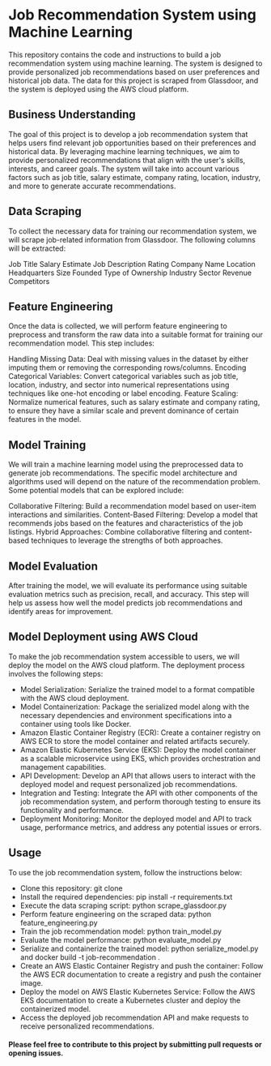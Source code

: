 # Job Recommendation System using Machine Learning
This repository contains the code and instructions to build a job recommendation system using machine learning. The system is designed to provide personalized job recommendations based on user preferences and historical job data. The data for this project is scraped from Glassdoor, and the system is deployed using the AWS cloud platform.

## Business Understanding
The goal of this project is to develop a job recommendation system that helps users find relevant job opportunities based on their preferences and historical data. By leveraging machine learning techniques, we aim to provide personalized recommendations that align with the user's skills, interests, and career goals. The system will take into account various factors such as job title, salary estimate, company rating, location, industry, and more to generate accurate recommendations.

## Data Scraping
To collect the necessary data for training our recommendation system, we will scrape job-related information from Glassdoor. The following columns will be extracted:

Job Title
Salary Estimate
Job Description
Rating
Company Name
Location
Headquarters
Size
Founded
Type of Ownership
Industry
Sector
Revenue
Competitors

## Feature Engineering
Once the data is collected, we will perform feature engineering to preprocess and transform the raw data into a suitable format for training our recommendation model. This step includes:

Handling Missing Data: Deal with missing values in the dataset by either imputing them or removing the corresponding rows/columns.
Encoding Categorical Variables: Convert categorical variables such as job title, location, industry, and sector into numerical representations using techniques like one-hot encoding or label encoding.
Feature Scaling: Normalize numerical features, such as salary estimate and company rating, to ensure they have a similar scale and prevent dominance of certain features in the model.

## Model Training
We will train a machine learning model using the preprocessed data to generate job recommendations. The specific model architecture and algorithms used will depend on the nature of the recommendation problem. Some potential models that can be explored include:

Collaborative Filtering: Build a recommendation model based on user-item interactions and similarities.
Content-Based Filtering: Develop a model that recommends jobs based on the features and characteristics of the job listings.
Hybrid Approaches: Combine collaborative filtering and content-based techniques to leverage the strengths of both approaches.

## Model Evaluation
After training the model, we will evaluate its performance using suitable evaluation metrics such as precision, recall, and accuracy. This step will help us assess how well the model predicts job recommendations and identify areas for improvement.

## Model Deployment using AWS Cloud
To make the job recommendation system accessible to users, we will deploy the model on the AWS cloud platform. The deployment process involves the following steps:

* Model Serialization: Serialize the trained model to a format compatible with the AWS cloud deployment.
* Model Containerization: Package the serialized model along with the necessary dependencies and environment specifications into a container using tools like Docker.
* Amazon Elastic Container Registry (ECR): Create a container registry on AWS ECR to store the model container and related artifacts securely.
* Amazon Elastic Kubernetes Service (EKS): Deploy the model container as a scalable microservice using EKS, which provides orchestration and management capabilities.
* API Development: Develop an API that allows users to interact with the deployed model and request personalized job recommendations.
* Integration and Testing: Integrate the API with other components of the job recommendation system, and perform thorough testing to ensure its functionality and performance.
* Deployment Monitoring: Monitor the deployed model and API to track usage, performance metrics, and address any potential issues or errors.

## Usage
To use the job recommendation system, follow the instructions below:

* Clone this repository: git clone <repository-url>
* Install the required dependencies: pip install -r requirements.txt
* Execute the data scraping script: python scrape_glassdoor.py
* Perform feature engineering on the scraped data: python feature_engineering.py
* Train the job recommendation model: python train_model.py
* Evaluate the model performance: python evaluate_model.py
* Serialize and containerize the trained model: python serialize_model.py and docker build -t job-recommendation .
* Create an AWS Elastic Container Registry and push the container: Follow the AWS ECR documentation to create a registry and push the container image.
* Deploy the model on AWS Elastic Kubernetes Service: Follow the AWS EKS documentation to create a Kubernetes cluster and deploy the containerized model.
* Access the deployed job recommendation API and make requests to receive personalized recommendations.

#### Please feel free to contribute to this project by submitting pull requests or opening issues.
